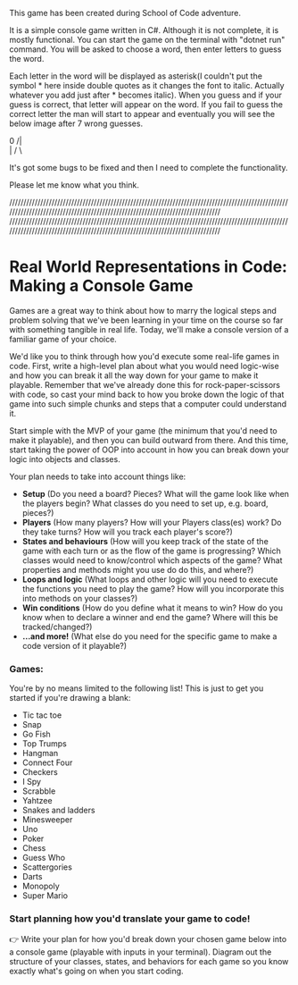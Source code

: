 This game has been created during School of Code adventure.

It is a simple console game written in C#. Although it is not complete, it is mostly functional. You can start the game on the terminal with "dotnet run" command. You will be asked to choose a word, then enter letters to guess the word. 

Each letter in the word will be displayed as asterisk(I couldn't put the symbol * here inside double quotes as it changes the font to italic. Actually whatever you add just after * becomes italic). When you guess and if your guess is correct, that letter will appear on the word. If you fail to guess the correct letter the man will start to appear and eventually you will see the below image after 7 wrong guesses. 

 0
/|\
 |
/ \

It's got some bugs to be fixed and then I need to complete the functionality. 

Please let me know what you think.

//////////////////////////////////////////////////////////////////////////////////////////////////////////////////////////////////////////////////////////////////////////////
//////////////////////////////////////////////////////////////////////////////////////////////////////////////////////////////////////////////////////////////////////////////

# Real World Representations in Code: Making a Console Game

Games are a great way to think about how to marry the logical steps and problem solving that we've been learning in your time on the course so far with something tangible in real life. Today, we'll make a console version of a familiar game of your choice.

We'd like you to think through how you'd execute some real-life games in code. First, write a high-level plan about what you would need logic-wise and how you can break it all the way down for your game to make it playable. Remember that we've already done this for rock-paper-scissors with code, so cast your mind back to how you broke down the logic of that game into such simple chunks and steps that a computer could understand it.

Start simple with the MVP of your game (the minimum that you'd need to make it playable), and then you can build outward from there. And this time, start taking the power of OOP into account in how you can break down your logic into objects and classes.

Your plan needs to take into account things like:

- **Setup** (Do you need a board? Pieces? What will the game look like when the players begin? What classes do you need to set up, e.g. board, pieces?)
- **Players** (How many players? How will your Players class(es) work? Do they take turns? How will you track each player's score?)
- **States and behaviours** (How will you keep track of the state of the game with each turn or as the flow of the game is progressing? Which classes would need to know/control which aspects of the game? What properties and methods might you use do do this, and where?)
- **Loops and logic** (What loops and other logic will you need to execute the functions you need to play the game? How will you incorporate this into methods on your classes?)
- **Win conditions** (How do you define what it means to win? How do you know when to declare a winner and end the game? Where will this be tracked/changed?)
- **...and more!** (What else do you need for the specific game to make a code version of it playable?)

### Games:

You're by no means limited to the following list! This is just to get you started if you're drawing a blank:

- Tic tac toe
- Snap
- Go Fish
- Top Trumps
- Hangman
- Connect Four
- Checkers
- I Spy
- Scrabble
- Yahtzee
- Snakes and ladders
- Minesweeper
- Uno
- Poker
- Chess
- Guess Who
- Scattergories
- Darts
- Monopoly
- Super Mario

### Start planning how you'd translate your game to code!

👉 Write your plan for how you'd break down your chosen game below into a console game (playable with inputs in your terminal). Diagram out the structure of your classes, states, and behaviors for each game so you know exactly what's going on when you start coding.

